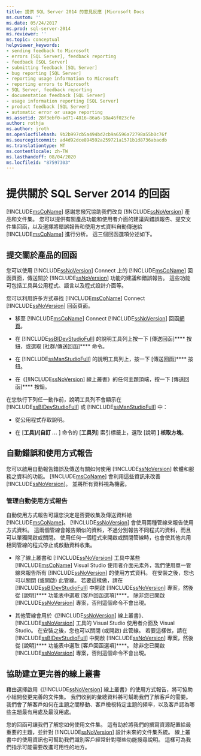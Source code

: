 ```yaml
---
title: 提供 SQL Server 2014 的意見反應 |Microsoft Docs
ms.custom: ''
ms.date: 05/24/2017
ms.prod: sql-server-2014
ms.reviewer: ''
ms.topic: conceptual
helpviewer_keywords:
- sending feedback to Microsoft
- errors [SQL Server], feedback reporting
- feedback [SQL Server]
- submitting feedback [SQL Server]
- bug reporting [SQL Server]
- reporting usage information to Microsoft
- reporting errors to Microsoft
- SQL Server, feedback reporting
- documentation feedback [SQL Server]
- usage information reporting [SQL Server]
- product feedback [SQL Server]
- automatic error or usage reporting
ms.assetid: 28f3ebf0-ad71-4816-86a6-18a46f023cfe
author: rothja
ms.author: jroth
ms.openlocfilehash: 9b2b997cb5a494bd2cb9a6596a72798a55b0c76f
ms.sourcegitcommit: ad4d92dce894592a259721a1571b1d8736abacdb
ms.translationtype: MT
ms.contentlocale: zh-TW
ms.lasthandoff: 08/04/2020
ms.locfileid: "87597303"
---
```

# <a name="providing-feedback-for-sql-server-2014"></a>提供關於 SQL Server 2014 的回函
  [!INCLUDE[msCoName](../includes/msconame-md.md)] 感謝您撥冗協助我們改良 [!INCLUDE[ssNoVersion](../includes/ssnoversion-md.md)] 產品和文件集。 您可以提供有關產品功能和使用者介面的建議與錯誤報告、提交文件集回函，以及選擇將錯誤報告和使用方式資料自動傳送給 [!INCLUDE[msCoName](../includes/msconame-md.md)] 進行分析。 這三個回函選項分述如下。  
  
## <a name="submitting-feedback-about-the-product"></a>提交關於產品的回函  
 您可以使用 [!INCLUDE[ssNoVersion](../includes/ssnoversion-md.md)] Connect 上的 [!INCLUDE[msCoName](../includes/msconame-md.md)] 回函頁面，傳送關於 [!INCLUDE[ssNoVersion](../includes/ssnoversion-md.md)] 功能的建議和錯誤報告。 這些功能可包括工具與公用程式、語言以及程式設計介面等。  
  
 您可以利用許多方式尋找 [!INCLUDE[msCoName](../includes/msconame-md.md)] Connect [!INCLUDE[ssNoVersion](../includes/ssnoversion-md.md)] 回函頁面。  
  
-   移至 [!INCLUDE[msCoName](../includes/msconame-md.md)] Connect [!INCLUDE[ssNoVersion](../includes/ssnoversion-md.md)] 回函[網頁](https://go.microsoft.com/fwlink/?linkid=34178)。  
  
-   在 [!INCLUDE[ssBIDevStudioFull](../includes/ssbidevstudiofull-md.md)] 的說明工具列上按一下 [傳送回函]**** 按鈕，或選取 [社群/傳送回函]**** 命令。  
  
-   在 [!INCLUDE[ssManStudioFull](../includes/ssmanstudiofull-md.md)] 的說明工具列上，按一下 [傳送回函]**** 按鈕。  
  
-   在《[!INCLUDE[ssNoVersion](../includes/ssnoversion-md.md)] 線上叢書》的任何主題頂端，按一下 [傳送回函]**** 按鈕。  
  
 在您執行下列任一動作前，說明工具列不會顯示在 [!INCLUDE[ssBIDevStudioFull](../includes/ssbidevstudiofull-md.md)] 或 [!INCLUDE[ssManStudioFull](../includes/ssmanstudiofull-md.md)] 中：  
  
-   從公用程式存取說明。  
  
-   在 [**工具]/[自訂 ...** ] 命令的 [**工具列**] 索引標籤上，選取 [說明 **] 核取方塊**。  
  
## <a name="automatic-error-and-usage-reporting"></a>自動錯誤和使用方式報告  
 您可以啟用自動報告錯誤及傳送有關如何使用 [!INCLUDE[ssNoVersion](../includes/ssnoversion-md.md)] 軟體和服務之資料的功能。 [!INCLUDE[msCoName](../includes/msconame-md.md)] 會利用這些資訊來改善 [!INCLUDE[ssNoVersion](../includes/ssnoversion-md.md)]。 並將所有資料視為機密。  
  
### <a name="managing-automatic-usage-reporting"></a>管理自動使用方式報告  
 自動使用方式報告可讓您決定是否要收集及傳送資料給 [!INCLUDE[msCoName](../includes/msconame-md.md)]。 [!INCLUDE[ssNoVersion](../includes/ssnoversion-md.md)] 會使用兩種管線來報告使用方式資料。 這兩個管線會報告類似的資料，不過分別報告不同程式的資料，而且可以單獨開啟或關閉。 使用任何一個程式來開啟或關閉管線時，也會使其他共用相同管線的程式停止或啟動資料收集。  
  
-   除了線上叢書和 [!INCLUDE[ssNoVersion](../includes/ssnoversion-md.md)] 工具中某些 [!INCLUDE[msCoName](../includes/msconame-md.md)] Visual Studio 使用者介面元素外，我們使用單一管線來報告所有 [!INCLUDE[ssNoVersion](../includes/ssnoversion-md.md)] 的使用方式資料。 在安裝之後，您也可以關閉 (或開啟) 此管線。 若要這樣做，請在 [!INCLUDE[ssBIDevStudioFull](../includes/ssbidevstudiofull-md.md)] 中開啟 [!INCLUDE[ssNoVersion](../includes/ssnoversion-md.md)] 專案，然後從 [說明]**** 功能表中選取 [客戶回函選項]****。 除非您已開啟 [!INCLUDE[ssNoVersion](../includes/ssnoversion-md.md)] 專案，否則這個命令不會出現。  
  
-   其他管線會用於《[!INCLUDE[ssNoVersion](../includes/ssnoversion-md.md)] 線上叢書》、[!INCLUDE[ssNoVersion](../includes/ssnoversion-md.md)] 工具的 Visual Studio 使用者介面及 Visual Studio。 在安裝之後，您也可以關閉 (或開啟) 此管線。 若要這樣做，請在 [!INCLUDE[ssBIDevStudioFull](../includes/ssbidevstudiofull-md.md)] 中開啟 [!INCLUDE[ssNoVersion](../includes/ssnoversion-md.md)] 專案，然後從 [說明]**** 功能表中選取 [客戶回函選項]****。 除非您已開啟 [!INCLUDE[ssNoVersion](../includes/ssnoversion-md.md)] 專案，否則這個命令不會出現。  
  
## <a name="helping-build-a-better-books-online"></a>協助建立更完善的線上叢書  
 藉由選擇啟用《[!INCLUDE[ssNoVersion](../includes/ssnoversion-md.md)] 線上叢書》的使用方式報告，將可協助小組開發更完善的文件集。 我們收到的彙總資料將可幫助我們了解客戶的需要。 我們會了解客戶如何在主題之間移動、客戶檢視特定主題的頻率，以及客戶認為哪些主題最有用處及最沒用處。  
  
 您的回函可讓我們了解您如何使用文件集。 這有助於將我們的撰寫資源配置給最重要的主題，並針對 [!INCLUDE[ssNoVersion](../includes/ssnoversion-md.md)] 設計未來的文件集系統。 線上叢書中的使用資訊也可幫助我們識別客戶經常針對哪些功能搜尋說明。 這樣可為我們指示可能需要改進可用性的地方。  
  
  
